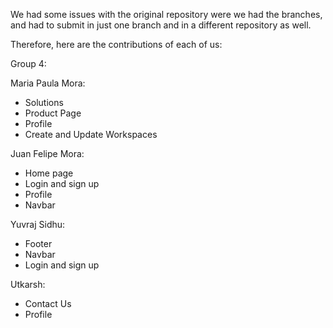 We had some issues with the original repository were we had the branches, and had to submit in just one branch and in a different repository as well. 

Therefore, here are the contributions of each of us: 

Group 4:

Maria Paula Mora: 
- Solutions
- Product Page
- Profile
- Create and Update Workspaces

Juan Felipe Mora: 
- Home page
- Login and sign up
- Profile
- Navbar

Yuvraj Sidhu:
- Footer
- Navbar
- Login and sign up

Utkarsh: 
- Contact Us
- Profile

